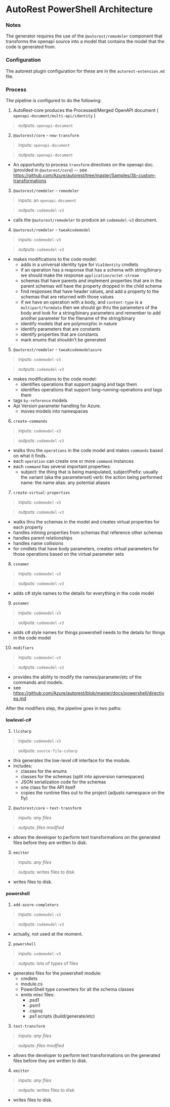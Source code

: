 # AutoRest PowerShell Architecture 

### Notes

The generator requires the use of the `@autorest/remodeler` component that transforms the 
openapi source into a model that contains the model that the code is generated from.

### Configuration
The autorest plugin configuration for these are in the `autorest-extension.md` file.

### Process
The pipeline is configured to do the following:

1. AutoRest-core produces the Processed/Merged OpenAPI document ( `openapi-document/multi-api/identity` ) 
> outputs: `openapi-document`

2. `@autorest/core` - `new-transform` 
> inputs: `openapi-document`

> outputs: `openapi-document`

- An opportunity to process `transform` directives on the openapi doc. (provided in `@autorest/core`) -- see https://github.com/Azure/autorest/tree/master/Samples/3b-custom-transformations

3. `@autorest/remdeler` - `remodeler` 
> inputs: an `openapi-document`

> outputs: `codemodel-v3` 

- calls the `@autorest/remodeler` to produce an `codemodel-v3` document. 

4. `@autorest/remdeler` - `tweakcodemodel` 
> inputs: `codemodel-v3` 

> outputs: `codemodel-v3` 

- makes modifications to the code model:
  - adds in a universal identity type for `ViaIdentity`  cmdlets
  - if an operation has a response that has a schema with string/binary we should make the response `application/octet-stream`
  - schemas that have parents and implement properties that are in the parent schemas will have the property dropped in the child schema
  - find responses that have header values, and add a property to the schemas that are returned with those values
  - if we have an operation with a body, and `content-type` is a `multipart/formdata` then we should go thru the parameters of the body and look for a string/binary parameters  and remember to add another parameter for the filename of the string/binary
  - identify models that are polymorphic in nature
  - identify parameters that are constants
  - identify properties that are constants
  - mark enums that shouldn't be generated

5. `@autorest/remdeler` - `tweakcodemodelazure` 
> inputs: `codemodel-v3` 

> outputs: `codemodel-v3` 

 - makes modifications to the code model:
   - identifies operations that support paging and tags them
   - identifies operations that support long-running-operations and tags them
 - tags `by-reference` models 
 - Api Version parameter handling for Azure.
   - moves models into namespaces

6. `create-commands`
> inputs: `codemodel-v3` 

> outputs: `codemodel-v3` 

- walks thru the `operations` in the code model and makes `commands` based on what it finds.
- each `operation` can create one or more `command` instances
- each `command` has several important properties: 
    - subject: the thing that is being manipulated,
      subjectPrefix: usually the variant (aka the parameterset)
      verb: the action being performed
      name: the name 
      alias: any potential aliases 

7. `create-virtual-properties` 
> inputs: `codemodel-v3` 

> outputs: `codemodel-v3` 

- walks thru the schemas in the model and creates virtual properties for each property
- handles inlining properties from schemas that reference other schemas
- handles parent relationships
- handles name collisions
- for cmdlets that have body parameters, creates virtual parameters for those operations based on the virtual parameter sets


8. `csnamer`
> inputs: `codemodel-v3` 

> outputs: `codemodel-v3` 

- adds c# style names to the details for everything in the code model 

9. `psnamer`
> inputs: `codemodel-v3` 

> outputs: `codemodel-v3` 

- adds c# style names for things powershell needs to the details for things in the code model 

10. `modifiers`
> inputs: `codemodel-v3` 

> outputs: `codemodel-v3` 

- provides the ability to modify the names/parameter/etc of the commands and models.
- see https://github.com/Azure/autorest/blob/master/docs/powershell/directives.md

After the modifiers step, the pipeline goes in two paths:

#### lowlevel-c#
1. `llcsharp` 
> inputs: `codemodel-v3` 

> outputs: `source-file-csharp` 

- this generates the low-level c# interface for the module.
- includes: 
  - classes for the enums
  - classes for the schemas (split into apiversion namespaces)
  - JSON serialization code for the schemas
  - one class for the API itself 
  - copies the runtime files out to the project (adjusts namespace on the fly)
  
2. `@autorest/core` - `text-transform`
> inputs: _any files_

> outputs: _files modfied_

- allows the developer to perform text transformations on the generated files before they are written to disk.

3. `emitter`
> inputs: _any files_

> outputs: writes files to disk

- writes files to disk.


#### powershell
1. `add-azure-completers`
> inputs: `codemodel-v3` 

> outputs: `codemodel-v3` 

- actually, not used at the moment.

2. `powershell` 
> inputs: `codemodel-v3` 

> outputs: lots of types of files

- generates files for the powershell module:
  - cmdlets
  - module.cs 
  - PowerShell type converters for all the schema classes
  - emits misc files: 
    - .psd1
    - .psm1
    - .csproj
    - .ps1 scripts (build/generate/etc)
    
3. `text-transform`
> inputs: _any files_

> outputs: _files modfied_

- allows the developer to perform text transformations on the generated files before they are written to disk.

4. `emitter`
> inputs: _any files_

> outputs: writes files to disk

- writes files to disk.
